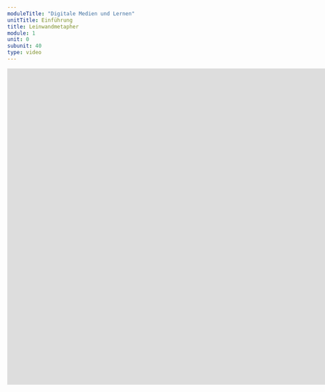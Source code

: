 ```yaml
---
moduleTitle: "Digitale Medien und Lernen"
unitTitle: Einführung
title: Leinwandmetapher
module: 1
unit: 0
subunit: 40
type: video
---
```


<iframe width="1536" height="728" src="https://www.youtube.com/embed/pqcXFK3sAno" frameborder="0" allow="accelerometer; autoplay; encrypted-media; gyroscope; picture-in-picture" allowfullscreen></iframe>

<!-- Wir hatten bereits erwähnt, dass Laptops, Smartphones, E-Reader und elektronische Uhren als digitale Medien gelten. Diesen Geräten ist gemein, dass sie eine Benutzeroberfläche anbieten, die mit Inhalt gefüllt ist. Stell dir diese Geräte ähnlich einer leeren Leinwand vor: 

![canvas](https://www.publicdomainpictures.net/pictures/70000/nahled/small-canvas-on-white.jpg)

Es wäre seltsam, wenn ich fragen würde, ob Menschen eine Zeichnung, die auf dieser Leinwand angefertigt wird als ästhetisch bezeichnen würden. Du würdest sofort entgegnen, dass die Leinwand leer ist und wir daher keine Aussage über die Ästhetik des zukunftigen Bildes machen können. Dafür müssten wir wissen, wie das Bild später aussieht und *welche Person* die Ästhetik des Bildes beurteilt. Nicht jede Person findet jedes Bild ansprechend. 

Genauso wie bei dieser Leinwand werden wir im Verlaufe des Kurses immer wieder über E-Learning Produkte sprechen. Aus der Tatsache, dass jemand mit einem Laptop lernt, können wir erst einmal gar nicht ableiten, ob Lernende von dem digitalen Gerät profitieren. Vielmehr müssen wir uns fragen, *was* gelernt werden soll, *wie* gelernt wird, und für *wen* gelernt wird. Schließlich findet Lernen nicht im Gerät, sondern in den Köpfen der Lernenden statt. 

Einen Unterschied müssen wir allerdings noch machen. In dieser Lerneinheit *Digitale Medien und Lernen* geht es darum, welchen Einfluss digitale Medien *per se* auf Lernen haben. Daher fragen wir uns zunächst unabhängig vom Inhalt dieser digitalen Medien, wie sich die Medien auf Lernen auswirken. Später werden wir Stück für Stück die *Leinwand* betrachten und uns überlegen, was gute didaktische E-Learning Produkte auszeichnet.  -->